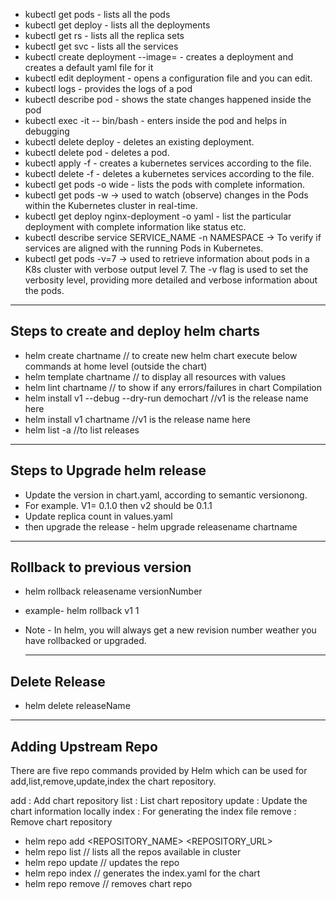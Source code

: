- kubectl get pods - lists all the pods
- kubectl get deploy - lists all the deployments
- kubectl get rs - lists all the replica sets
- kubectl get svc - lists all the services
- kubectl create deployment <deployment-name> --image=<imagename> - creates a deployment and creates a default yaml file for it
- kubectl edit deployment <deployment-name> - opens a configuration file and you can edit.
- kubectl logs <pod-name> -  provides the logs of a pod
- kubectl describe pod <pod-name> - shows the state changes happened inside the pod
- kubectl exec -it <pod-name> -- bin/bash - enters inside the pod and helps in debugging
- kubectl delete deploy <deployment-name> - deletes an existing deployment.
- kubectl delete pod <pod-name> - deletes a pod.
- kubectl apply -f <file-name> - creates a kubernetes services according to the file.
- kubectl delete -f <file-name> - deletes a kubernetes services according to the file.
- kubectl get pods -o wide - lists the pods with complete information.
- kubectl get pods -w   -> used to watch (observe) changes in the Pods within the Kubernetes cluster in real-time.
- kubectl get deploy nginx-deployment -o yaml - list the particular deployment with complete information like status etc.
- kubectl describe service SERVICE_NAME -n NAMESPACE -> To verify if services are aligned with the running Pods in Kubernetes.
- kubectl get pods -v=7  -> used to retrieve information about pods in a K8s cluster with verbose output level 7. The -v flag is used to set the verbosity level, providing more detailed and verbose information about the pods.


______________________________________________________________________________________________________________________

## Steps to create and deploy helm charts

- helm create chartname    // to create new helm chart
execute below commands at home level (outside the chart)
- helm template chartname  // to display all resources with values        
- helm lint chartname      // to show if any errors/failures in chart    Compilation   
- helm install v1 --debug --dry-run demochart   //v1 is the release name here
- helm install v1 chartname //v1 is the release name here
- helm list -a      //to list releases

___________________________________________________________________________________________________________________________

## Steps to Upgrade helm release

- Update the version in chart.yaml, according to semantic versionong.
- For example. V1= 0.1.0 then v2 should be 0.1.1
- Update replica count in values.yaml
- then upgrade the release -  helm upgrade releasename chartname

__________________________________________________________________________________________________________________________

## Rollback to previous version

- helm rollback releasename versionNumber
- example- helm rollback v1 1
- Note - In helm, you will always get a new revision number weather you have rollbacked or upgraded.

  ____________________________________________________________________________________________________________________________

## Delete Release

- helm delete releaseName
____________________________________________________________________________________________________________________________

## Adding Upstream Repo

There are five repo commands provided by Helm which can be used for add,list,remove,update,index the chart repository.

add : Add chart repository
list : List chart repository
update : Update the chart information locally
index : For generating the index file
remove : Remove chart repository

- helm repo add <REPOSITORY_NAME> <REPOSITORY_URL>
- helm repo list   // lists all the repos available in cluster
- helm repo update  // updates the repo
- helm repo index <chartname>  // generates the index.yaml for the chart
- helm repo remove <repoName>  // removes chart repo

